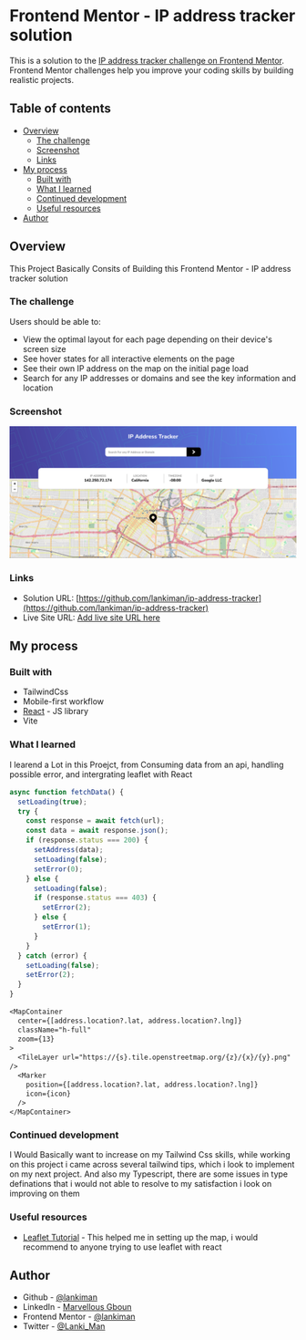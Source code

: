 # Frontend Mentor - IP address tracker solution

This is a solution to the [IP address tracker challenge on Frontend Mentor](https://www.frontendmentor.io/challenges/ip-address-tracker-I8-0yYAH0). Frontend Mentor challenges help you improve your coding skills by building realistic projects.

## Table of contents

- [Overview](#Overview)
  - [The challenge](#the-challenge)
  - [Screenshot](#screenshot)
  - [Links](#links)
- [My process](#my-process)
  - [Built with](#built-with)
  - [What I learned](#what-i-learned)
  - [Continued development](#continued-development)
  - [Useful resources](#useful-resources)
- [Author](#author)

## Overview

This Project Basically Consits of Building this Frontend Mentor - IP address tracker solution

### The challenge

Users should be able to:

- View the optimal layout for each page depending on their device's screen size
- See hover states for all interactive elements on the page
- See their own IP address on the map on the initial page load
- Search for any IP addresses or domains and see the key information and location

### Screenshot

![](./public/shot.png)

### Links

- Solution URL: [https://github.com/lankiman/ip-address-tracker](https://github.com/lankiman/ip-address-tracker)
- Live Site URL: [Add live site URL here](https://your-live-site-url.com)

## My process

### Built with

- TailwindCss
- Mobile-first workflow
- [React](https://reactjs.org/) - JS library
- Vite

### What I learned

I learend a Lot in this Proejct, from Consuming data from an api, handling possible error, and intergrating leaflet with React

```ts
async function fetchData() {
  setLoading(true);
  try {
    const response = await fetch(url);
    const data = await response.json();
    if (response.status === 200) {
      setAddress(data);
      setLoading(false);
      setError(0);
    } else {
      setLoading(false);
      if (response.status === 403) {
        setError(2);
      } else {
        setError(1);
      }
    }
  } catch (error) {
    setLoading(false);
    setError(2);
  }
}
```

```tsx
<MapContainer
  center={[address.location?.lat, address.location?.lng]}
  className="h-full"
  zoom={13}
>
  <TileLayer url="https://{s}.tile.openstreetmap.org/{z}/{x}/{y}.png" />
  <Marker
    position={[address.location?.lat, address.location?.lng]}
    icon={icon}
  />
</MapContainer>
```

### Continued development

I Would Basically want to increase on my Tailwind Css skills, while working on this project i came across several tailwind tips, which i look to implement on my next project. And also my Typescript, there are some issues in type definations that i would not able to resolve to my satisfaction i look on improving on them

### Useful resources

- [Leaflet Tutorial](https://www.youtube.com/watch?v=jD6813wGdBA) - This helped me in setting up the map, i would recommend to anyone trying to use leaflet with react

## Author

- Github - [@lankiman](https://www.github.com/lankiman)
- LinkedIn - [Marvellous Gboun](www.linkedin.com/in/marvellous-gboun)
- Frontend Mentor - [@lankiman](https://www.frontendmentor.io/profile/lankiman)
- Twitter - [@Lanki_Man](https://www.twitter.com/Lanki_Man)
